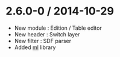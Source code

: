 
2.6.0-0 / 2014-10-29
===================

* New module : Edition / Table editor
* New header : Switch layer
* New filter : SDF parser
* Added [ml](https://github.com/mljs/ml) library